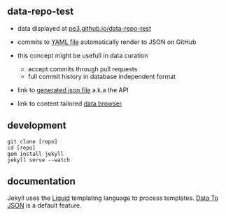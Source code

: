 
## data-repo-test

- data displayed at [pe3.github.io/data-repo-test](http://pe3.github.io/data-repo-test/)



- commits to [YAML file](https://github.com/pe3/data-repo-test/blob/gh-pages/_data/members.yml) automatically render to JSON on GitHub
- this concept might be usefull in data curation 
  - accept commits through pull requests
  - full commit history in database independent format
- link to [generated json file](http://pe3.github.io/data-repo-test/api/members.json) a.k.a the API
- link to content tailored [data browser](http://pe3.github.io/data-repo-test/)

## development

```
git clone [repo]
cd [repo]
gem install jekyll
jekyll serve --watch
```

## documentation

Jekyll uses the [Liquid](https://github.com/Shopify/liquid/wiki) templating language to process templates. [Data To JSON](http://jekyllrb.com/docs/templates/) is a default feature.

